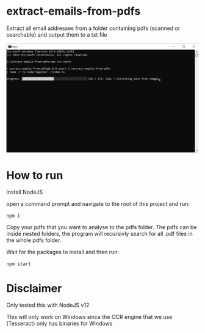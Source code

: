 # extract-emails-from-pdfs
Extract all email addresses from a folder containing pdfs (scanned or searchable) and output them to a txt file

![command line interface window showing progressbar](screenshot.png)

# How to run
Install NodeJS

open a command prompt and navigate to the root of this project and run:
```
npm i
```

Copy your pdfs that you want to analyse to the pdfs folder.
The pdfs can be inside nested folders, the program will recursivly search for all .pdf files in the whole pdfs folder.

Wait for the packages to install and then run:
```
npm start
```

# Disclaimer

Only tested this with NodeJS v12

This will only work on Windows since the OCR engine that we use (Tesseract) only has binaries for Windows
